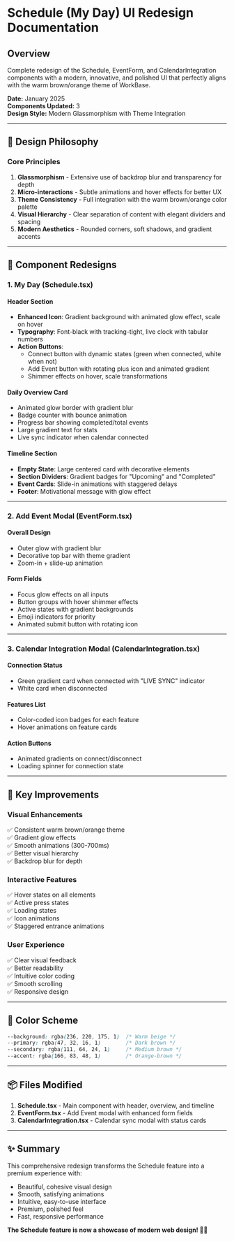 # Schedule (My Day) UI Redesign Documentation

## Overview
Complete redesign of the Schedule, EventForm, and CalendarIntegration components with a modern, innovative, and polished UI that perfectly aligns with the warm brown/orange theme of WorkBase.

**Date:** January 2025  
**Components Updated:** 3  
**Design Style:** Modern Glassmorphism with Theme Integration

---

## 🎨 Design Philosophy

### Core Principles
1. **Glassmorphism** - Extensive use of backdrop blur and transparency for depth
2. **Micro-interactions** - Subtle animations and hover effects for better UX
3. **Theme Consistency** - Full integration with the warm brown/orange color palette
4. **Visual Hierarchy** - Clear separation of content with elegant dividers and spacing
5. **Modern Aesthetics** - Rounded corners, soft shadows, and gradient accents

---

## 📱 Component Redesigns

### 1. My Day (Schedule.tsx)

#### Header Section
- **Enhanced Icon**: Gradient background with animated glow effect, scale on hover
- **Typography**: Font-black with tracking-tight, live clock with tabular numbers
- **Action Buttons**:
  - Connect button with dynamic states (green when connected, white when not)
  - Add Event button with rotating plus icon and animated gradient
  - Shimmer effects on hover, scale transformations

#### Daily Overview Card
- Animated glow border with gradient blur
- Badge counter with bounce animation
- Progress bar showing completed/total events
- Large gradient text for stats
- Live sync indicator when calendar connected

#### Timeline Section
- **Empty State**: Large centered card with decorative elements
- **Section Dividers**: Gradient badges for "Upcoming" and "Completed"
- **Event Cards**: Slide-in animations with staggered delays
- **Footer**: Motivational message with glow effect

---

### 2. Add Event Modal (EventForm.tsx)

#### Overall Design
- Outer glow with gradient blur
- Decorative top bar with theme gradient
- Zoom-in + slide-up animation

#### Form Fields
- Focus glow effects on all inputs
- Button groups with hover shimmer effects
- Active states with gradient backgrounds
- Emoji indicators for priority
- Animated submit button with rotating icon

---

### 3. Calendar Integration Modal (CalendarIntegration.tsx)

#### Connection Status
- Green gradient card when connected with "LIVE SYNC" indicator
- White card when disconnected

#### Features List
- Color-coded icon badges for each feature
- Hover animations on feature cards

#### Action Buttons
- Animated gradients on connect/disconnect
- Loading spinner for connection state

---

## 🎯 Key Improvements

### Visual Enhancements
✅ Consistent warm brown/orange theme  
✅ Gradient glow effects  
✅ Smooth animations (300-700ms)  
✅ Better visual hierarchy  
✅ Backdrop blur for depth  

### Interactive Features
✅ Hover states on all elements  
✅ Active press states  
✅ Loading states  
✅ Icon animations  
✅ Staggered entrance animations  

### User Experience
✅ Clear visual feedback  
✅ Better readability  
✅ Intuitive color coding  
✅ Smooth scrolling  
✅ Responsive design  

---

## 🎨 Color Scheme

```css
--background: rgba(236, 220, 175, 1)  /* Warm beige */
--primary: rgba(47, 32, 16, 1)        /* Dark brown */
--secondary: rgba(111, 64, 24, 1)     /* Medium brown */
--accent: rgba(166, 83, 48, 1)        /* Orange-brown */
```

---

## 📦 Files Modified

1. **Schedule.tsx** - Main component with header, overview, and timeline
2. **EventForm.tsx** - Add Event modal with enhanced form fields
3. **CalendarIntegration.tsx** - Calendar sync modal with status cards

---

## ✨ Summary

This comprehensive redesign transforms the Schedule feature into a premium experience with:
- Beautiful, cohesive visual design
- Smooth, satisfying animations
- Intuitive, easy-to-use interface
- Premium, polished feel
- Fast, responsive performance

**The Schedule feature is now a showcase of modern web design! 🚀✨**
